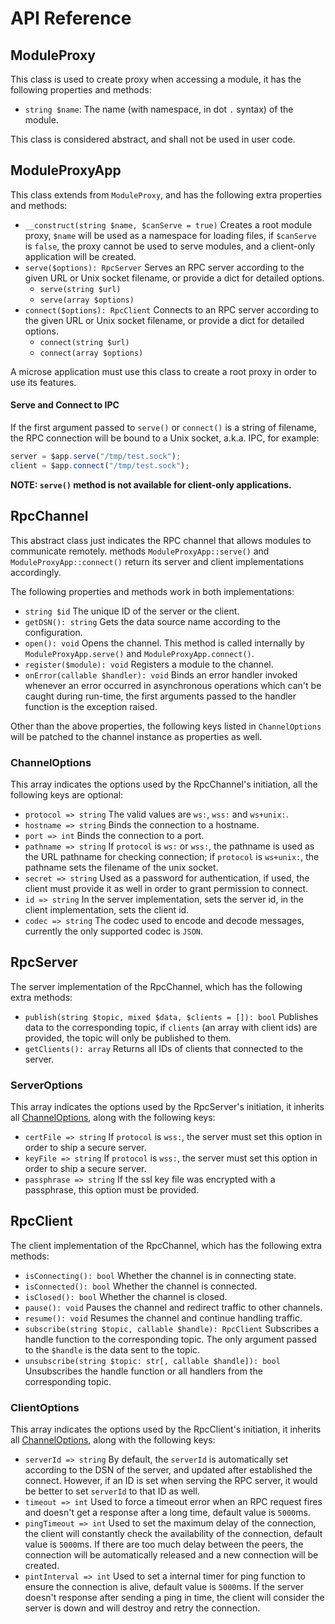 # API Reference

## ModuleProxy

This class is used to create proxy when accessing a module, it has the following
properties and methods:

- `string $name`: The name (with namespace, in dot `.` syntax) of the module.

This class is considered abstract, and shall not be used in user code.

## ModuleProxyApp

This class extends from `ModuleProxy`, and has the following extra properties
and methods:

- `__construct(string $name, $canServe = true)` Creates a root module proxy,
    `$name` will be used as a namespace for loading files, if `$canServe` is
    `false`, the proxy cannot be used to serve modules, and a client-only
    application will be created.
- `serve($options): RpcServer` Serves an RPC server according to the given URL
    or Unix socket filename, or provide a dict for detailed options.
    - `serve(string $url)`
    - `serve(array $options)`
- `connect($options): RpcClient` Connects to an RPC server according to the
    given URL or Unix socket filename, or provide a dict for detailed options.
    - `connect(string $url)`
    - `connect(array $options)`

A microse application must use this class to create a root proxy in order to
use its features.

#### Serve and Connect to IPC

If the first argument passed to `serve()` or `connect()` is a string of
filename, the RPC connection will be bound to a Unix socket, a.k.a. IPC, for
example:

```ts
server = $app.serve("/tmp/test.sock");
client = $app.connect("/tmp/test.sock");
```

**NOTE: `serve()` method is not available for client-only applications.**

## RpcChannel

This abstract class just indicates the RPC channel that allows modules to
communicate remotely. methods `ModuleProxyApp::serve()` and
`ModuleProxyApp::connect()` return its server and client implementations
accordingly.

The following properties and methods work in both implementations:

- `string $id` The unique ID of the server or the client.
- `getDSN(): string` Gets the data source name according to the configuration.
- `open(): void` Opens the channel. This method is called internally by
    `ModuleProxyApp.serve()` and `ModuleProxyApp.connect()`.
- `register($module): void` Registers a module to the channel.
- `onError(callable $handler): void` Binds an error handler invoked whenever an
    error occurred in asynchronous operations which can't be caught during
    run-time, the first arguments passed to the handler function is the
    exception raised.

Other than the above properties, the following keys listed in `ChannelOptions`
will be patched to the channel instance as properties as well.

### ChannelOptions

This array indicates the options used by the RpcChannel's initiation, all
the following keys are optional:

- `protocol => string` The valid values are `ws:`, `wss:` and `ws+unix:`.
- `hostname => string` Binds the connection to a hostname.
- `port => int` Binds the connection to a port.
- `pathname => string` If `protocol` is `ws:` or `wss:`, the pathname is used as
    the URL pathname for checking connection; if `protocol` is `ws+unix:`, the
    pathname sets the filename of the unix socket.
- `secret => string` Used as a password for authentication, if used, the client
    must provide it as well in order to grant permission to connect.
- `id => string` In the server implementation, sets the server id, in the client
    implementation, sets the client id.
- `codec => string` The codec used to encode and decode messages, currently the
    only supported codec is `JSON`.

## RpcServer

The server implementation of the RpcChannel, which has the following extra
methods:

- `publish(string $topic, mixed $data, $clients = []): bool`
    Publishes data to the corresponding topic, if `clients` (an array with
    client ids) are provided, the topic will only be published to them.
- `getClients(): array` Returns all IDs of clients that connected to the server.

### ServerOptions

This array indicates the options used by the RpcServer's initiation, it
inherits all [ChannelOptions](#ChannelOptions), along with the following keys:

- `certFile => string` If `protocol` is `wss:`, the server must set this
    option in order to ship a secure server.
- `keyFile => string` If `protocol` is `wss:`, the server must set this
    option in order to ship a secure server.
- `passphrase => string` If the ssl key file was encrypted with a passphrase,
    this option must be provided.

## RpcClient

The client implementation of the RpcChannel, which has the following extra
methods:

- `isConnecting(): bool` Whether the channel is in connecting state.
- `isConnected(): bool` Whether the channel is connected.
- `isClosed(): bool` Whether the channel is closed.
- `pause(): void` Pauses the channel and redirect traffic to other channels.
- `resume(): void` Resumes the channel and continue handling traffic.
- `subscribe(string $topic, callable $handle): RpcClient` Subscribes a handle
    function to the corresponding topic. The only argument passed to the
    `$handle` is the data sent to the topic.
- `unsubscribe(string $topic: str[, callable $handle]): bool` Unsubscribes the
    handle function or all handlers from the corresponding topic.

### ClientOptions

This array indicates the options used by the RpcClient's initiation, it
inherits all [ChannelOptions](#ChannelOptions), along with the following keys:

- `serverId => string` By default, the `serverId` is automatically set according
    to the DSN of the server, and updated after established the connect. However,
    if an ID is set when serving the RPC server, it would be better to set
    `serverId` to that ID as well.
- `timeout => int` Used to force a timeout error when an RPC request fires and
    doesn't get a response after a long time, default value is `5000`ms.
- `pingTimeout => int` Used to set the maximum delay of the connection, the
    client will constantly check the availability of the connection, default
    value is `5000`ms. If there are too much delay between the peers, the
    connection will be automatically released and a new connection will be
    created.
- `pintInterval => int` Used to set a internal timer for ping function to ensure
    the connection is alive, default value is `5000`ms. If the server doesn't
    response after sending a ping in time, the client will consider the server
    is down and will destroy and retry the connection.
